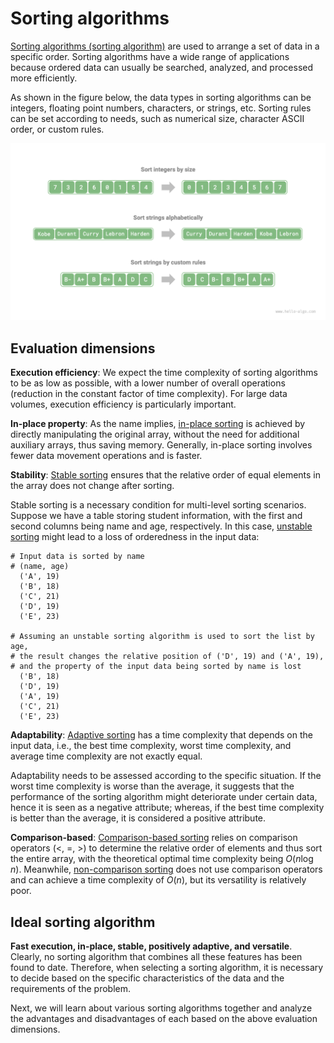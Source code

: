 # Sorting algorithms

<u>Sorting algorithms (sorting algorithm)</u> are used to arrange a set of data in a specific order. Sorting algorithms have a wide range of applications because ordered data can usually be searched, analyzed, and processed more efficiently.

As shown in the figure below, the data types in sorting algorithms can be integers, floating point numbers, characters, or strings, etc. Sorting rules can be set according to needs, such as numerical size, character ASCII order, or custom rules.

![Data types and comparator examples](sorting_algorithm.assets/sorting_examples.png)

## Evaluation dimensions

**Execution efficiency**: We expect the time complexity of sorting algorithms to be as low as possible, with a lower number of overall operations (reduction in the constant factor of time complexity). For large data volumes, execution efficiency is particularly important.

**In-place property**: As the name implies, <u>in-place sorting</u> is achieved by directly manipulating the original array, without the need for additional auxiliary arrays, thus saving memory. Generally, in-place sorting involves fewer data movement operations and is faster.

**Stability**: <u>Stable sorting</u> ensures that the relative order of equal elements in the array does not change after sorting.

Stable sorting is a necessary condition for multi-level sorting scenarios. Suppose we have a table storing student information, with the first and second columns being name and age, respectively. In this case, <u>unstable sorting</u> might lead to a loss of orderedness in the input data:

```shell
# Input data is sorted by name
# (name, age)
  ('A', 19)
  ('B', 18)
  ('C', 21)
  ('D', 19)
  ('E', 23)

# Assuming an unstable sorting algorithm is used to sort the list by age,
# the result changes the relative position of ('D', 19) and ('A', 19),
# and the property of the input data being sorted by name is lost
  ('B', 18)
  ('D', 19)
  ('A', 19)
  ('C', 21)
  ('E', 23)
```

**Adaptability**: <u>Adaptive sorting</u> has a time complexity that depends on the input data, i.e., the best time complexity, worst time complexity, and average time complexity are not exactly equal.

Adaptability needs to be assessed according to the specific situation. If the worst time complexity is worse than the average, it suggests that the performance of the sorting algorithm might deteriorate under certain data, hence it is seen as a negative attribute; whereas, if the best time complexity is better than the average, it is considered a positive attribute.

**Comparison-based**: <u>Comparison-based sorting</u> relies on comparison operators ($<$, $=$, $>$) to determine the relative order of elements and thus sort the entire array, with the theoretical optimal time complexity being $O(n \log n)$. Meanwhile, <u>non-comparison sorting</u> does not use comparison operators and can achieve a time complexity of $O(n)$, but its versatility is relatively poor.

## Ideal sorting algorithm

**Fast execution, in-place, stable, positively adaptive, and versatile**. Clearly, no sorting algorithm that combines all these features has been found to date. Therefore, when selecting a sorting algorithm, it is necessary to decide based on the specific characteristics of the data and the requirements of the problem.

Next, we will learn about various sorting algorithms together and analyze the advantages and disadvantages of each based on the above evaluation dimensions.
